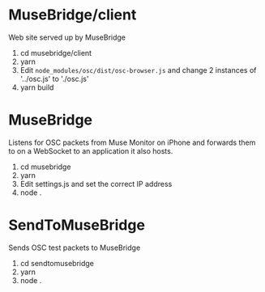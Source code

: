 # MuseBridge/client
Web site served up by MuseBridge

1. cd musebridge/client
2. yarn
3. Edit ```node_modules/osc/dist/osc-browser.js``` and change 2 instances of '../osc.js' to './osc.js'
4. yarn build

# MuseBridge
Listens for OSC packets from Muse Monitor on iPhone and forwards them to 
on a WebSocket to an application it also hosts.

1. cd musebridge
2. yarn
3. Edit settings.js and set the correct IP address
4. node .

# SendToMuseBridge
Sends OSC test packets to MuseBridge

1. cd sendtomusebridge
2. yarn
3. node .